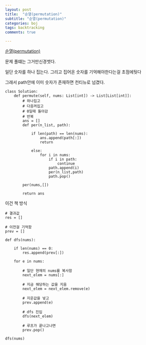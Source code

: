 ```yaml
---
layout: post
title:  "순열(permutation)"
subtitle: "순열(permutation)"
categories: boj
tags: backtracking
comments: true

---
```

[순열(permutation)](https://leetcode.com/problems/permutations/)

문제 풀떄는 그거만신경썻다.

일단 숫자를 하나 집는다. 그리고 집어온 숫자를 기억해야한다는걸 초점에둿다

그래서 path안에 이미 숫자가 존재하면 컨티뉴로 넘겼다.

```
class Solution:
    def permute(self, nums: List[int]) -> List[List[int]]:
        # 하나집고
        # 다음꺼집고
        # 0일때 돌아감
        # 반복
        ans = []
        def per(n_list, path):
    
            if len(path) == len(nums):
                ans.append(path[:])
                return

            else:
                for i in nums:
                    if i in path:
                        continue
                    path.append(i)
                    per(n_list,path)
                    path.pop()

        per(nums,[])
        
        return ans

```

이건 책 방식
```
# 결과값
res = []

# 이전걸 기억함
prev = []

def dfs(nums):
    
    if len(nums) == 0:
        res.append(prev[:])
    
    for e in nums:

        # 일단 현재의 nums를 복사함
        next_elem = nums[:]
        
        # 지금 해당하는 값을 지움
        next_elem = next_elem.remove(e)

        # 지운값을 넣고
        prev.append(e)
        
        # dfs 진입 
        dfs(next_elem)
        
        # 루프가 끝나고나면
        prev.pop()
        
dfs(nums)

```